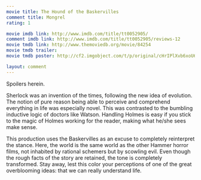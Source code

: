 ```yaml
---
movie title: The Hound of the Baskervilles
comment title: Mongrel
rating: 1

movie imdb link: http://www.imdb.com/title/tt0052905/
comment imdb link: http://www.imdb.com/title/tt0052905/reviews-12
movie tmdb link: http://www.themoviedb.org/movie/84254
movie tmdb trailer: 
movie tmdb poster: http://cf2.imgobject.com/t/p/original/cHrIPlXvb6xoU6PXO0ogm6QJgmT.jpg

layout: comment
---
```


Spoilers herein.

Sherlock was an invention of the times, following the new idea of evolution. The notion of pure reason being able to perceive and comprehend everything in life was especially novel. This was contrasted to the bumbling inductive logic of doctors like Watson. Handling Holmes is easy if you stick to the magic of Holmes working for the reader, making what he/she sees make sense.

This production uses the Baskervilles as an excuse to completely reinterpret the stance. Here, the world is the same world as the other Hammer horror films, not inhabited by rational schemers but by scowling evil. Even though the rough facts of the story are retained, the tone is completely transformed. Stay away, lest this color your perceptions of one of the great overblooming ideas: that we can really understand life.